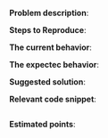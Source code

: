 <!--
Thanks for your interest in contributing to this project. Please follow the Code of Conduct for this project, which can be found in the CODE_OF_CONDUCT.md file.

Fill out this template with information that is relevant to the issue and if necessary provide information about how to replicate the issue so that we can understand the best way to approach the problem.
-->
**Problem description**:

**Steps to Reproduce**:

**The current behavior**:

**The expectec behavior**:

**Suggested solution**:

**Relevant code snippet**:

```javascript
```

**Estimated points**:
